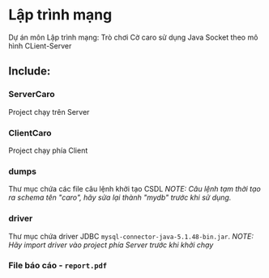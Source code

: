 # Lập trình mạng
Dự án môn Lập trình mạng: Trò chơi Cờ caro sử dụng Java Socket theo mô hình CLient-Server

## Include:
### ServerCaro
Project chạy trên Server
### ClientCaro
Project chạy phía Client

### dumps
Thư mục chứa các file câu lệnh khởi tạo CSDL
*NOTE: Câu lệnh tạm thời tạo ra schema tên "caro", hãy sửa lại thành "mydb" trước khi sử dụng.*

### driver
Thư mục chứa driver JDBC `mysql-connector-java-5.1.48-bin.jar`.
*NOTE: Hãy import driver vào project phía Server trước khi khởi chạy*

### File báo cáo - `report.pdf`
